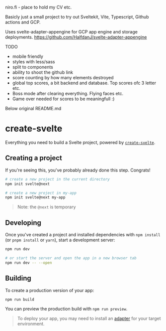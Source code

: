 niro.fi - place to hold my CV etc.

Basicly just a small project to try out Sveltekit, Vite, Typescript, Github actions and GCP.

Uses svelte-adapter-appengine for GCP app engine and storage deployments.
https://github.com/HalfdanJ/svelte-adapter-appengine

TODO

- mobile friendly
- styles with less/sass
- split to components
- ability to shoot the github link
- score counting by how many elements destroyed
- global top scores, a bit backend and database. Top scores ofc 3 letter etc.
- Boss mode after clearing everything. Flying faces etc.
- Game over needed for scores to be meaningfull :)

Below original README.md

# create-svelte

Everything you need to build a Svelte project, powered by [`create-svelte`](https://github.com/sveltejs/kit/tree/master/packages/create-svelte).

## Creating a project

If you're seeing this, you've probably already done this step. Congrats!

```bash
# create a new project in the current directory
npm init svelte@next

# create a new project in my-app
npm init svelte@next my-app
```

> Note: the `@next` is temporary

## Developing

Once you've created a project and installed dependencies with `npm install` (or `pnpm install` or `yarn`), start a development server:

```bash
npm run dev

# or start the server and open the app in a new browser tab
npm run dev -- --open
```

## Building

To create a production version of your app:

```bash
npm run build
```

You can preview the production build with `npm run preview`.

> To deploy your app, you may need to install an [adapter](https://kit.svelte.dev/docs/adapters) for your target environment.

